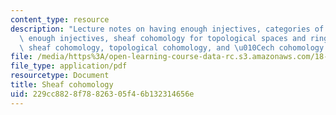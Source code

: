 ```yaml
---
content_type: resource
description: "Lecture notes on having enough injectives, categories of sheaves having\
  \ enough injectives, sheaf cohomology for topological spaces and ringed spaces,\
  \ sheaf cohomology, topological cohomology, and \u010Cech cohomology."
file: /media/https%3A/open-learning-course-data-rc.s3.amazonaws.com/18-726-algebraic-geometry-spring-2009/229cc8828f78826305f46b132314656e_MIT18_726s09_lec17_sheafcoh.pdf
file_type: application/pdf
resourcetype: Document
title: Sheaf cohomology
uid: 229cc882-8f78-8263-05f4-6b132314656e
---
```

